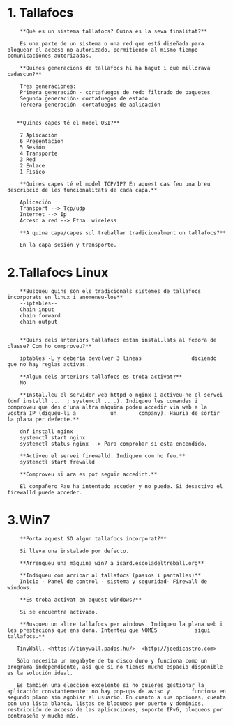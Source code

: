 # 1. Tallafocs
        **Què es un sistema tallafocs? Quina és la seva finalitat?**
        
        Es una parte de un sistema o una red que está diseñada para bloquear el acceso no autorizado, permitiendo al mismo tiempo comunicaciones autorizadas.
        
        **Quines generacions de tallafocs hi ha hagut i què millorava cadascun?**
        
        Tres generaciones:
        Primera generación - cortafuegos de red: filtrado de paquetes
        Segunda generación- cortafuegos de estado
        Tercera generación- cortafuegos de aplicación
        
        
       **Quines capes té el model OSI?**
        
        7 Aplicación
        6 Presentación
        5 Sesión 
        4 Transporte
        3 Red
        2 Enlace
        1 Fisico
        
        **Quines capes té el model TCP/IP? En aquest cas feu una breu descripció de les funcionalitats de cada capa.**
        
        Aplicación
        Transport --> Tcp/udp
        Internet --> Ip
        Acceso a red --> Etha. wireless
        
        **A quina capa/capes sol treballar tradicionalment un tallafocs?**
        
        En la capa sesión y transporte.
        
# 2.Tallafocs Linux
        **Busqueu quins són els tradicionals sistemes de tallafocs incorporats en linux i anomeneu-los**
        --iptables--
        Chain input
        chain forward 
        chain output
        
        
        **Quins dels anteriors tallafocs estan instal.lats al fedora de classe? Com ho comproveu?**
        
        iptables -L y debería devolver 3 lineas                diciendo que no hay reglas activas. 
        
        **Algun dels anteriors tallafocs es troba activat?**
        No
        
        **Instal.leu el servidor web httpd o nginx i activeu-ne el servei (dnf installl ...  ; systemctl ....). Indiqueu les comandes i comproveu que des d'una altra màquina podeu accedir via web a la vostra IP (digueu-li a           un       company). Hauria de sortir la plana per defecte.**
        
        dnf install nginx
        systemctl start nginx
        systemctl status nginx --> Para comprobar si esta encendido.
        
        **Activeu el servei firewalld. Indiqueu com ho feu.**
        systemctl start frewalld
        
        **Comproveu si ara es pot seguir accedint.**
        
        El compañero Pau ha intentado acceder y no puede. Si desactivo el firewalld puede acceder.
        
        
# 3.Win7
        **Porta aquest SO algun tallafocs incorporat?**
        
        Si lleva una instalado por defecto.
        
        **Arrenqueu una màquina win7 a isard.escoladeltreball.org**
        
        **Indiqueu com arribar al tallafocs (passos i pantalles)**
        Inicio - Panel de control - sistema y seguridad- Firewall de windows.
        
        **Es troba activat en aquest windows?**
        
        Si se encuentra activado.
        
        **Busqueu un altre tallafocs per windows. Indiqueu la plana web i les prestacions que ens dona. Intenteu que NOMÉS            sigui tallafocs.**
        
       TinyWall. <https://tinywall.pados.hu/>  <http://joedicastro.com>
       
       Sólo necesita un megabyte de tu disco duro y funciona como un programa independiente, así que si no tienes mucho espacio disponible es la solución ideal.

       Es también una elección excelente si no quieres gestionar la aplicación constantemente: no hay pop-ups de aviso y       funciona en segundo plano sin agobiar al usuario. En cuanto a sus opciones, cuenta con una lista blanca, listas de bloqueos por puerto y dominios, restricción de acceso de las aplicaciones, soporte IPv6, bloqueos por contraseña y mucho más.


